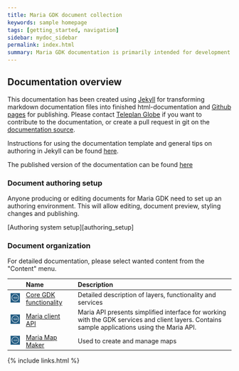 ```yaml
---
title: Maria GDK document collection
keywords: sample homepage
tags: [getting_started, navigation]
sidebar: mydoc_sidebar
permalink: index.html
summary: Maria GDK documentation is primarily intended for development teams using the Maria GDK platform and for members of the Maria GDK development team. 
---
```


## Documentation overview
This documentation has been created using [Jekyll](http://jekyllrb.com/docs/home/) for transforming markdown documentation files into finished html-documentation and [Github pages](https://pages.github.com/) for publishing. Please contact [Teleplan Globe](https://www.teleplanglobe.no/) if you want to contribute to the documentation, or create a pull request in git on the [documentation source](https://github.com/handresen/mariagdkdoc).

Instructions for using the documentation template and general tips on authoring in Jekyll can be found [here](http://idratherbewriting.com/documentation-theme-jekyll/).

The published version of the documentation can be found [here](https://handresen.github.io/mariagdkdoc/index.html)

### Document authoring setup
Anyone producing or editing documents for Maria GDK need to set up an authoring environment. This will allow editing, document preview, styling changes and publishing.

[Authoring system setup][authoring_setup]


### Document organization
For detailed  documentation, please select wanted content from the "Content" menu.

|  | Name | Description |
|:---:|:---|:---|
| [<img class="tableImage" src="images/logo/marialogo_small.png"/>](core_landing_page.html) | [Core GDK functionality](core_landing_page.html) | Detailed description of layers, functionality and services |
| [<img class="tableImage" src="images/logo/marialogo_small.png"/>](clientapi_landing_page.html) | [Maria client API](clientapi_landing_page.html) | Maria API presents simplified interface for working with the GDK services and client layers. Contains sample applications using the Maria API.  |
| [<img class="tableImage" src="images/logo/marialogo_small.png"/>](mmm_landing_page.html) | [Maria Map Maker](mmm_landing_page.html) | Used to create and manage maps  |


{% include links.html %}
